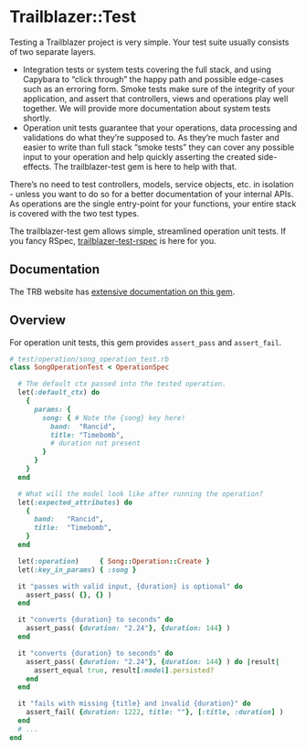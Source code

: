 # Trailblazer::Test

Testing a Trailblazer project is very simple. Your test suite usually consists of two separate layers.

* Integration tests or system tests covering the full stack, and using Capybara to “click through” the happy path and possible edge-cases such as an erroring form. Smoke tests make sure of the integrity of your application, and assert that controllers, views and operations play well together. We will provide more documentation about system tests shortly.
* Operation unit tests guarantee that your operations, data processing and validations do what they’re supposed to. As they’re much faster and easier to write than full stack “smoke tests” they can cover any possible input to your operation and help quickly asserting the created side-effects. The trailblazer-test gem is here to help with that.

There’s no need to test controllers, models, service objects, etc. in isolation - unless you want to do so for a better documentation of your internal APIs. As operations are the single entry-point for your functions, your entire stack is covered with the two test types.

The trailblazer-test gem allows simple, streamlined operation unit tests. If you fancy RSpec, [trailblazer-test-rspec](https://github.com/trailblazer/rspec-trailblazer-test/) is here for you.

## Documentation

The TRB website has [extensive documentation on this gem](https://trailblazer.to/2.1/docs/test.html).

## Overview

For operation unit tests, this gem provides `assert_pass` and `assert_fail`.

```ruby
# test/operation/song_operation_test.rb
class SongOperationTest < OperationSpec

  # The default ctx passed into the tested operation.
  let(:default_ctx) do
    {
      params: {
        song: { # Note the {song} key here!
          band:  "Rancid",
          title: "Timebomb",
          # duration not present
        }
      }
    }
  end

  # What will the model look like after running the operation?
  let(:expected_attributes) do
    {
      band:   "Rancid",
      title:  "Timebomb",
    }
  end

  let(:operation)     { Song::Operation::Create }
  let(:key_in_params) { :song }

  it "passes with valid input, {duration} is optional" do
    assert_pass( {}, {} )
  end

  it "converts {duration} to seconds" do
    assert_pass( {duration: "2.24"}, {duration: 144} )
  end

  it "converts {duration} to seconds" do
    assert_pass( {duration: "2.24"}, {duration: 144} ) do |result|
      assert_equal true, result[:model].persisted?
    end
  end

  it "fails with missing {title} and invalid {duration}" do
    assert_fail( {duration: 1222, title: ""}, [:title, :duration] )
  end
  # ...
end
```
